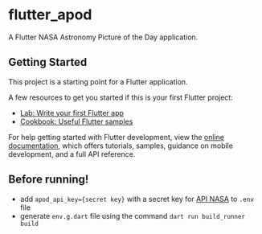 # flutter_apod

A Flutter NASA Astronomy Picture of the Day application.

## Getting Started

This project is a starting point for a Flutter application.

A few resources to get you started if this is your first Flutter project:

- [Lab: Write your first Flutter app](https://docs.flutter.dev/get-started/codelab)
- [Cookbook: Useful Flutter samples](https://docs.flutter.dev/cookbook)

For help getting started with Flutter development, view the
[online documentation](https://docs.flutter.dev/), which offers tutorials,
samples, guidance on mobile development, and a full API reference.

## Before running!
- add `apod_api_key={secret key}` with a secret key for [API NASA](https://api.nasa.gov/) to `.env` file
- generate `env.g.dart` file using the command `dart run build_runner build`
